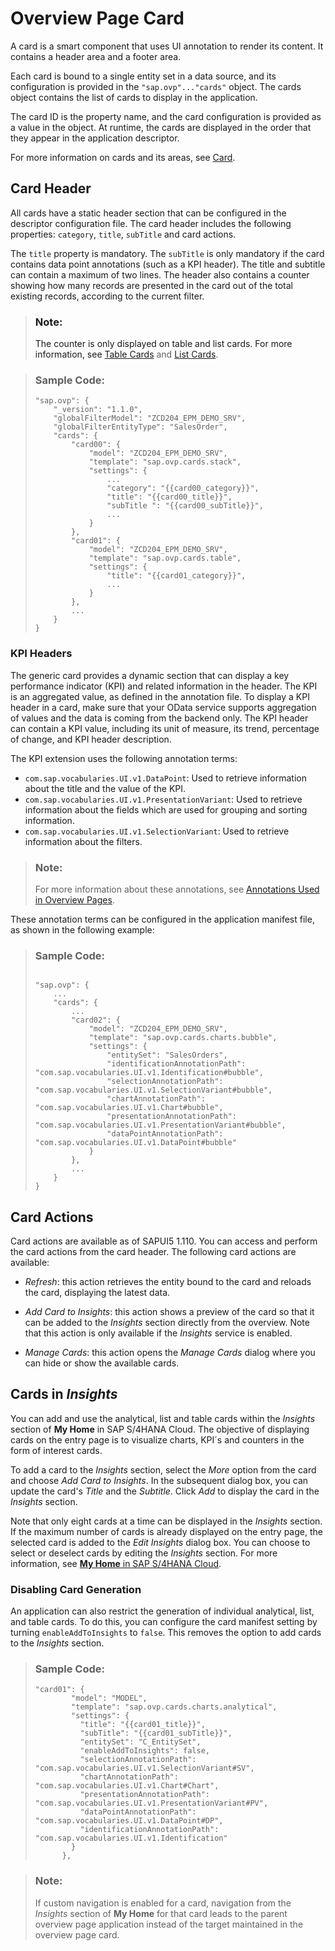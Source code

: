 <!-- loio74332d5d829b413f9d7c0950dc6a71d2 -->

# Overview Page Card

A card is a smart component that uses UI annotation to render its content. It contains a header area and a footer area.



Each card is bound to a single entity set in a data source, and its configuration is provided in the `"sap.ovp"..."cards"` object. The cards object contains the list of cards to display in the application.

The card ID is the property name, and the card configuration is provided as a value in the object. At runtime, the cards are displayed in the order that they appear in the application descriptor.

For more information on cards and its areas, see [Card](https://experience.sap.com/fiori-design-web/cards/).



<a name="loio74332d5d829b413f9d7c0950dc6a71d2__section_nsk_34p_31b"/>

## Card Header

All cards have a static header section that can be configured in the descriptor configuration file. The card header includes the following properties: `category`, `title`, `subTitle` and card actions.

The `title` property is mandatory. The `subTitle` is only mandatory if the card contains data point annotations \(such as a KPI header\). The title and subtitle can contain a maximum of two lines. The header also contains a counter showing how many records are presented in the card out of the total existing records, according to the current filter.

> ### Note:  
> The counter is only displayed on table and list cards. For more information, see [Table Cards](table-cards-167bf7c.md) and [List Cards](list-cards-56f39e0.md).

> ### Sample Code:  
> ```
> "sap.ovp": {
>     "_version": "1.1.0",
>     "globalFilterModel": "ZCD204_EPM_DEMO_SRV",
>     "globalFilterEntityType": "SalesOrder",
>     "cards": {
>         "card00": {
>             "model": "ZCD204_EPM_DEMO_SRV",
>             "template": "sap.ovp.cards.stack",
>             "settings": {
>                 ...
>                 "category": "{{card00_category}}",
>                 "title": "{{card00_title}}",
>                 "subTitle ": "{{card00_subTitle}}",
>                 ...
>             }
>         },
>         "card01": {
>             "model": "ZCD204_EPM_DEMO_SRV",
>             "template": "sap.ovp.cards.table",
>             "settings": {
>                 "title": "{{card01_category}}",
>                 ...
>             }
>         },
>         ...
>     }
> }
> ```



### **KPI Headers**

The generic card provides a dynamic section that can display a key performance indicator \(KPI\) and related information in the header. The KPI is an aggregated value, as defined in the annotation file. To display a KPI header in a card, make sure that your OData service supports aggregation of values and the data is coming from the backend only. The KPI header can contain a KPI value, including its unit of measure, its trend, percentage of change, and KPI header description.

The KPI extension uses the following annotation terms:

-   `com.sap.vocabularies.UI.v1.DataPoint`: Used to retrieve information about the title and the value of the KPI.
-   `com.sap.vocabularies.UI.v1.PresentationVariant`: Used to retrieve information about the fields which are used for grouping and sorting information.
-   `com.sap.vocabularies.UI.v1.SelectionVariant`: Used to retrieve information about the filters.

> ### Note:  
> For more information about these annotations, see [Annotations Used in Overview Pages](annotations-used-in-overview-pages-65731e6.md).

These annotation terms can be configured in the application manifest file, as shown in the following example:

> ### Sample Code:  
> ```
> 
> "sap.ovp": {
>     ...
>     "cards": {
>         ...
>         "card02": {
>             "model": "ZCD204_EPM_DEMO_SRV",
>             "template": "sap.ovp.cards.charts.bubble",
>             "settings": {
>                 "entitySet": "SalesOrders",
>                 "identificationAnnotationPath": "com.sap.vocabularies.UI.v1.Identification#bubble",
>                 "selectionAnnotationPath": "com.sap.vocabularies.UI.v1.SelectionVariant#bubble",
>                 "chartAnnotationPath": "com.sap.vocabularies.UI.v1.Chart#bubble",
>                 "presentationAnnotationPath": "com.sap.vocabularies.UI.v1.PresentationVariant#bubble",
>                 "dataPointAnnotationPath": "com.sap.vocabularies.UI.v1.DataPoint#bubble"
>             }
>         },
>         ...
>     }
> }
> 
> ```



<a name="loio74332d5d829b413f9d7c0950dc6a71d2__section_bd1_gyx_5wb"/>

## Card Actions

Card actions are available as of SAPUI5 1.110. You can access and perform the card actions from the card header. The following card actions are available:

-   *Refresh*: this action retrieves the entity bound to the card and reloads the card, displaying the latest data.

-   *Add Card to Insights*: this action shows a preview of the card so that it can be added to the *Insights* section directly from the overview. Note that this action is only available if the *Insights* service is enabled.

-   *Manage Cards*: this action opens the *Manage Cards* dialog where you can hide or show the available cards.




<a name="loio74332d5d829b413f9d7c0950dc6a71d2__section_qhh_dkw_z5b"/>

## Cards in *Insights*

You can add and use the analytical, list and table cards within the *Insights* section of **My Home** in SAP S/4HANA Cloud. The objective of displaying cards on the entry page is to visualize charts, KPI´s and counters in the form of interest cards.

To add a card to the *Insights* section, select the *More* option from the card and choose *Add Card to Insights*. In the subsequent dialog box, you can update the card's *Title* and the *Subtitle*. Click *Add* to display the card in the *Insights* section.

Note that only eight cards at a time can be displayed in the *Insights* section. If the maximum number of cards is already displayed on the entry page, the selected card is added to the *Edit Insights* dialog box. You can choose to select or deselect cards by editing the *Insights* section. For more information, see [**My Home** in SAP S/4HANA Cloud](https://help.sap.com/docs/SAP_S4HANA_CLOUD/4fc8d03390c342da8a60f8ee387bca1a/8a60279e8d2041b5ad8d3455fab0f3ef.html).



### Disabling Card Generation

An application can also restrict the generation of individual analytical, list, and table cards. To do this, you can configure the card manifest setting by turning `enableAddToInsights` to `false`. This removes the option to add cards to the *Insights* section.

> ### Sample Code:  
> ```
> "card01": {
>         "model": "MODEL",
>         "template": "sap.ovp.cards.charts.analytical",
>         "settings": {
>           "title": "{{card01_title}}",
>           "subTitle": "{{card01_subTitle}}",
>           "entitySet": "C_EntitySet",
>           "enableAddToInsights": false,
>           "selectionAnnotationPath": "com.sap.vocabularies.UI.v1.SelectionVariant#SV",
>           "chartAnnotationPath": "com.sap.vocabularies.UI.v1.Chart#Chart",
>           "presentationAnnotationPath": "com.sap.vocabularies.UI.v1.PresentationVariant#PV",
>           "dataPointAnnotationPath": "com.sap.vocabularies.UI.v1.DataPoint#DP",
>           "identificationAnnotationPath": "com.sap.vocabularies.UI.v1.Identification"
>         }
>       },
> ```

> ### Note:  
> If custom navigation is enabled for a card, navigation from the *Insights* section of **My Home** for that card leads to the parent overview page application instead of the target maintained in the overview page card.

